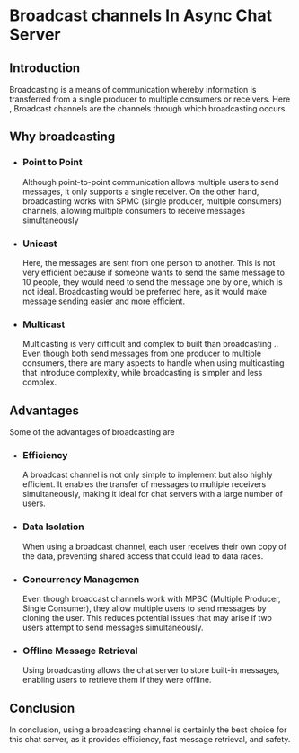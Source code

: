# Broadcast channels  In Async Chat Server 

## Introduction

  Broadcasting is a means of communication whereby information is transferred from a single producer to multiple consumers or receivers. Here , Broadcast channels are the channels through which broadcasting occurs.


## Why broadcasting 

- ### Point to Point

   Although point-to-point communication allows multiple users to send messages, it only supports a single receiver. On the other hand, broadcasting works with SPMC (single producer, multiple consumers) channels, allowing multiple consumers to receive messages simultaneously

- ### Unicast 

  Here, the messages are sent from one person to another. This is not very efficient because if someone wants to send the same message to 10 people, they would need to send the message one by one, which is not ideal. Broadcasting would be preferred here, as it would make message sending easier and more efficient.

- ### Multicast
   Multicasting is very difficult and complex to built than broadcasting .. Even though both send messages from one producer to multiple consumers, there are many aspects to handle when using multicasting that introduce complexity, while broadcasting is simpler and less complex.

## Advantages 

 Some of the advantages of broadcasting are 

 - ### Efficiency 
   A broadcast channel is not only simple to implement but also highly efficient. It enables the transfer of messages to multiple receivers simultaneously, making it ideal for chat servers with a large number of users.

- ### Data Isolation
  When using a broadcast channel, each user receives their own copy of the data, preventing shared access that could lead to data races.

- ### Concurrency Managemen
  Even though broadcast channels work with MPSC (Multiple Producer, Single Consumer), they allow multiple users to send messages by cloning the user. This reduces potential issues that may arise if two users attempt to send messages simultaneously.

- ### Offline Message Retrieval
  Using broadcasting allows the chat server to store built-in messages, enabling users to retrieve them if they were offline.


## Conclusion 
In conclusion, using a broadcasting channel is certainly the best choice for this chat server, as it provides efficiency, fast message retrieval, and safety.